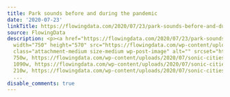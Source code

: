 ```yaml
---
title: Park sounds before and during the pandemic
date: '2020-07-23'
linkTitle: https://flowingdata.com/2020/07/23/park-sounds-before-and-during-the-pandemic/
source: FlowingData
description: <p><a href="https://flowingdata.com/2020/07/23/park-sounds-before-and-during-the-pandemic/"><img
  width="750" height="570" src="https://flowingdata.com/wp-content/uploads/2020/07/sonic-cities-750x570.png"
  class="attachment-medium size-medium wp-post-image" alt="" srcset="https://flowingdata.com/wp-content/uploads/2020/07/sonic-cities-750x570.png
  750w, https://flowingdata.com/wp-content/uploads/2020/07/sonic-cities-1090x828.png
  1090w, https://flowingdata.com/wp-content/uploads/2020/07/sonic-cities-210x159.png
  210w, https://flowingdata.com/wp-content/uploads/2020/07/sonic-cities-768x583.png
  ...
disable_comments: true
---
```

<p><a href="https://flowingdata.com/2020/07/23/park-sounds-before-and-during-the-pandemic/"><img width="750" height="570" src="https://flowingdata.com/wp-content/uploads/2020/07/sonic-cities-750x570.png" class="attachment-medium size-medium wp-post-image" alt="" srcset="https://flowingdata.com/wp-content/uploads/2020/07/sonic-cities-750x570.png 750w, https://flowingdata.com/wp-content/uploads/2020/07/sonic-cities-1090x828.png 1090w, https://flowingdata.com/wp-content/uploads/2020/07/sonic-cities-210x159.png 210w, https://flowingdata.com/wp-content/uploads/2020/07/sonic-cities-768x583.png ...
